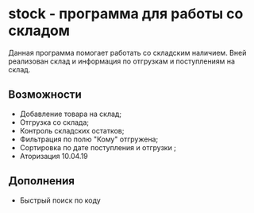 # stock - программа для работы со складом

Данная программа помогает работать со складским наличием. Вней реализован склад и информация по отгрузкам и поступлениям на склад.

## Возможности

- Добавление товара на склад;
- Отгрузка со склада;
- Контроль складских остатков;
- Фильтрация по полю "Кому" отгружена;
- Сортировка по дате поступления и отгрузки ;
- Аторизация 10.04.19

## Дополнения

- Быстрый поиск по коду
